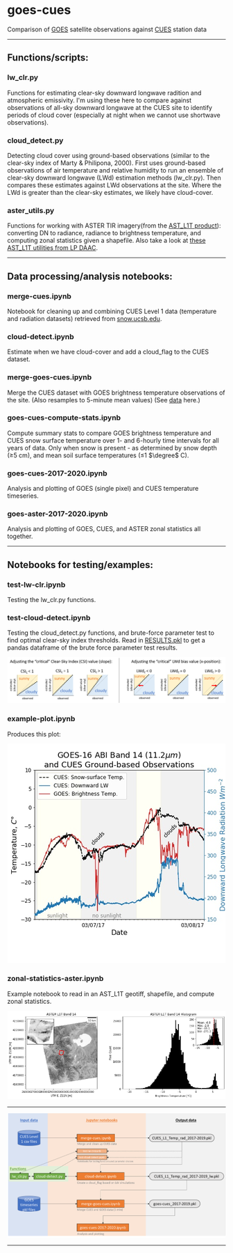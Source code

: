 # goes-cues

Comparison of [GOES](https://www.goes-r.gov/) satellite observations against [CUES](https://snow.ucsb.edu/) station data

---

## Functions/scripts:

### lw_clr.py

Functions for estimating clear-sky downward longwave radition and atmospheric emissivity. I'm using these here to compare against observations of all-sky downward longwave at the CUES site to identify periods of cloud cover (especially at night when we cannot use shortwave observations).

### cloud_detect.py

Detecting cloud cover using ground-based observations (similar to the clear-sky index of Marty & Philipona, 2000). First uses ground-based observations of air temperature and relative humidity to run an ensemble of clear-sky downward longwave (LWd) estimation methods (lw_clr.py). Then compares these estimates against LWd observations at the site. Where the LWd is greater than the clear-sky estimates, we likely have cloud-cover.

### aster_utils.py

Functions for working with ASTER TIR imagery(from the [AST_L1T product](https://lpdaac.usgs.gov/products/ast_l1tv003/)): converting DN to radiance, radiance to brightness temperature, and computing zonal statistics given a shapefile.
Also take a look at [these AST_L1T utilities from LP DAAC](https://git.earthdata.nasa.gov/projects/LPDUR/repos/aster-l1t/browse).

---

## Data processing/analysis notebooks:

### merge-cues.ipynb

Notebook for cleaning up and combining CUES Level 1 data (temperature and radiation datasets) retrieved from [snow.ucsb.edu](https://snow.ucsb.edu/index.php/query-db/).

### cloud-detect.ipynb

Estimate when we have cloud-cover and add a cloud_flag to the CUES dataset.

### merge-goes-cues.ipynb

Merge the CUES dataset with GOES brightness temperature observations of the site. (Also resamples to 5-minute mean values) (See [data](/data/data.md) here.)

### goes-cues-compute-stats.ipynb

Compute summary stats to compare GOES brightness temperature and CUES snow surface temperature over 1- and 6-hourly time intervals for all years of data.
Only when snow is present - as determined by snow depth ($\geq$5 cm), and mean soil surface temperatures ($\leq$1 $\degree$ C).

### goes-cues-2017-2020.ipynb

Analysis and plotting of GOES (single pixel) and CUES temperature timeseries.

### goes-aster-2017-2020.ipynb

Analysis and plotting of GOES, CUES, and ASTER zonal statistics all together.

---

## Notebooks for testing/examples:

### test-lw-clr.ipynb

Testing the lw_clr.py functions.

### test-cloud-detect.ipynb

Testing the cloud_detect.py functions, and brute-force parameter test to find optimal clear-sky index thresholds. Read in [RESULTS.pkl](/misc/RESULTS.pkl) to get a pandas dataframe of the brute force parameter test results.

![cloud_detect_threshold_options.png](/images/cloud_detect_threshold_options.png "cloud_detect_threshold_options")

### example-plot.ipynb

Produces this plot:

![example plot](/images/goes-vs-cues.jpg "example plot")

### zonal-statistics-aster.ipynb

Example notebook to read in an AST_L1T geotiff, shapefile, and compute zonal statistics.

![zonal_stats_example.png](/images/zonal_stats_example.png "zonal_stats_example")

---

![flowchart](/images/flowchart.png "goes-cues flowchart")

---